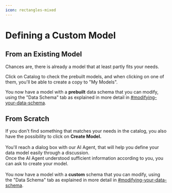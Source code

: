 ```yaml
---
icon: rectangles-mixed
---
```


# Defining a Custom Model

## From an Existing Model

Chances are, there is already a model that at least partly fits your needs.

Click on Catalog to check the prebuilt models, and when clicking on one of them, you'll be able to create a copy to "My Models".&#x20;

You now have a model with a **prebuilt** data schema that you can modify, using the "Data Schema" tab as explained in more detail in [#modifying-your-data-schema](../features/models/#modifying-your-data-schema "mention").

## From Scratch

If you don't find something that matches your needs in the catalog, you also have the possibility to click on **Create Model.** \
\
You'll reach a dialog box with our AI Agent, that will help you define your data model easily through a discussion. \
Once the AI Agent understood sufficient information according to you, you can ask to create your model. \
\
You now have a model with a **custom** schema that you can modify, using the "Data Schema" tab as explained in more detail in [#modifying-your-data-schema](../features/models/#modifying-your-data-schema "mention").
